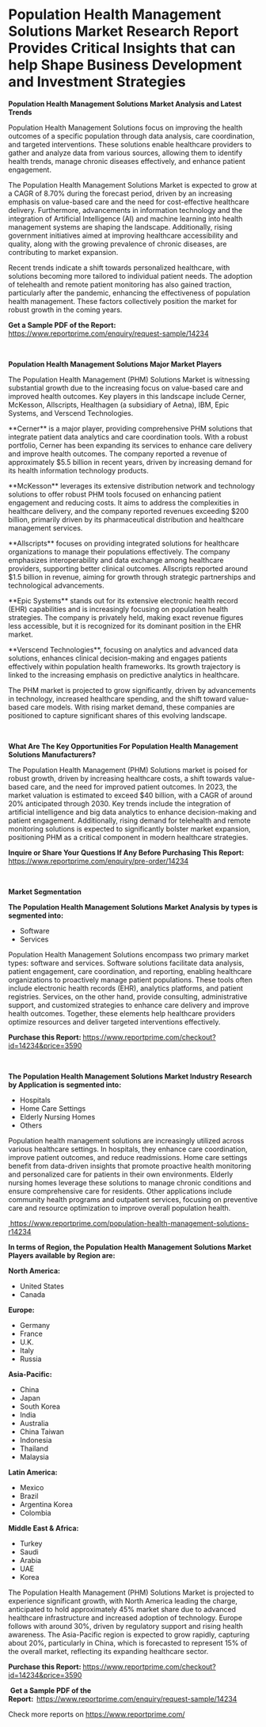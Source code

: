 <p><h1>Population Health Management Solutions Market Research Report Provides Critical Insights that can help Shape Business Development and Investment Strategies</h1></p><p><strong>Population Health Management Solutions Market Analysis and Latest Trends</strong></p>
<p><p>Population Health Management Solutions focus on improving the health outcomes of a specific population through data analysis, care coordination, and targeted interventions. These solutions enable healthcare providers to gather and analyze data from various sources, allowing them to identify health trends, manage chronic diseases effectively, and enhance patient engagement. </p><p>The Population Health Management Solutions Market is expected to grow at a CAGR of 8.70% during the forecast period, driven by an increasing emphasis on value-based care and the need for cost-effective healthcare delivery. Furthermore, advancements in information technology and the integration of Artificial Intelligence (AI) and machine learning into health management systems are shaping the landscape. Additionally, rising government initiatives aimed at improving healthcare accessibility and quality, along with the growing prevalence of chronic diseases, are contributing to market expansion. </p><p>Recent trends indicate a shift towards personalized healthcare, with solutions becoming more tailored to individual patient needs. The adoption of telehealth and remote patient monitoring has also gained traction, particularly after the pandemic, enhancing the effectiveness of population health management. These factors collectively position the market for robust growth in the coming years.</p></p>
<p><strong>Get a Sample PDF of the Report:&nbsp;</strong> <a href="https://www.reportprime.com/enquiry/request-sample/14234?utm_campaign=3523&utm_medium=2&utm_source=Github&utm_content=ia&utm_term=20032025&utm_id=population-health-management-solutions">https://www.reportprime.com/enquiry/request-sample/14234</a></p>
<p>&nbsp;</p>
<p><strong>Population Health Management Solutions Major Market Players</strong></p>
<p><p>The Population Health Management (PHM) Solutions Market is witnessing substantial growth due to the increasing focus on value-based care and improved health outcomes. Key players in this landscape include Cerner, McKesson, Allscripts, Healthagen (a subsidiary of Aetna), IBM, Epic Systems, and Verscend Technologies.</p><p>**Cerner** is a major player, providing comprehensive PHM solutions that integrate patient data analytics and care coordination tools. With a robust portfolio, Cerner has been expanding its services to enhance care delivery and improve health outcomes. The company reported a revenue of approximately $5.5 billion in recent years, driven by increasing demand for its health information technology products.</p><p>**McKesson** leverages its extensive distribution network and technology solutions to offer robust PHM tools focused on enhancing patient engagement and reducing costs. It aims to address the complexities in healthcare delivery, and the company reported revenues exceeding $200 billion, primarily driven by its pharmaceutical distribution and healthcare management services.</p><p>**Allscripts** focuses on providing integrated solutions for healthcare organizations to manage their populations effectively. The company emphasizes interoperability and data exchange among healthcare providers, supporting better clinical outcomes. Allscripts reported around $1.5 billion in revenue, aiming for growth through strategic partnerships and technological advancements.</p><p>**Epic Systems** stands out for its extensive electronic health record (EHR) capabilities and is increasingly focusing on population health strategies. The company is privately held, making exact revenue figures less accessible, but it is recognized for its dominant position in the EHR market.</p><p>**Verscend Technologies**, focusing on analytics and advanced data solutions, enhances clinical decision-making and engages patients effectively within population health frameworks. Its growth trajectory is linked to the increasing emphasis on predictive analytics in healthcare.</p><p>The PHM market is projected to grow significantly, driven by advancements in technology, increased healthcare spending, and the shift toward value-based care models. With rising market demand, these companies are positioned to capture significant shares of this evolving landscape.</p></p>
<p>&nbsp;</p>
<p><strong>What Are The Key Opportunities For Population Health Management Solutions Manufacturers?</strong></p>
<p><p>The Population Health Management (PHM) Solutions market is poised for robust growth, driven by increasing healthcare costs, a shift towards value-based care, and the need for improved patient outcomes. In 2023, the market valuation is estimated to exceed $40 billion, with a CAGR of around 20% anticipated through 2030. Key trends include the integration of artificial intelligence and big data analytics to enhance decision-making and patient engagement. Additionally, rising demand for telehealth and remote monitoring solutions is expected to significantly bolster market expansion, positioning PHM as a critical component in modern healthcare strategies.</p></p>
<p><strong>Inquire or Share Your Questions If Any Before Purchasing This Report:</strong> <a href="https://www.reportprime.com/enquiry/pre-order/14234?utm_campaign=3523&utm_medium=2&utm_source=Github&utm_content=ia&utm_term=20032025&utm_id=population-health-management-solutions">https://www.reportprime.com/enquiry/pre-order/14234</a></p>
<p>&nbsp;</p>
<p><strong>Market Segmentation</strong></p>
<p><strong>The Population Health Management Solutions Market Analysis by types is segmented into:</strong></p>
<p><ul><li>Software</li><li>Services</li></ul></p>
<p><p>Population Health Management Solutions encompass two primary market types: software and services. Software solutions facilitate data analysis, patient engagement, care coordination, and reporting, enabling healthcare organizations to proactively manage patient populations. These tools often include electronic health records (EHR), analytics platforms, and patient registries. Services, on the other hand, provide consulting, administrative support, and customized strategies to enhance care delivery and improve health outcomes. Together, these elements help healthcare providers optimize resources and deliver targeted interventions effectively.</p></p>
<p><strong>Purchase this Report:&nbsp;</strong><a href="https://www.reportprime.com/checkout?id=14234&price=3590&utm_campaign=3523&utm_medium=2&utm_source=Github&utm_content=ia&utm_term=20032025&utm_id=population-health-management-solutions">https://www.reportprime.com/checkout?id=14234&price=3590</a></p>
<p>&nbsp;</p>
<p><strong>The Population Health Management Solutions Market Industry Research by Application is segmented into:</strong></p>
<p><ul><li>Hospitals</li><li>Home Care Settings</li><li>Elderly Nursing Homes</li><li>Others</li></ul></p>
<p><p>Population health management solutions are increasingly utilized across various healthcare settings. In hospitals, they enhance care coordination, improve patient outcomes, and reduce readmissions. Home care settings benefit from data-driven insights that promote proactive health monitoring and personalized care for patients in their own environments. Elderly nursing homes leverage these solutions to manage chronic conditions and ensure comprehensive care for residents. Other applications include community health programs and outpatient services, focusing on preventive care and resource optimization to improve overall population health.</p></p>
<p><a href="https://www.reportprime.com/population-health-management-solutions-r14234?utm_campaign=3523&utm_medium=2&utm_source=Github&utm_content=ia&utm_term=20032025&utm_id=population-health-management-solutions">&nbsp;https://www.reportprime.com/population-health-management-solutions-r14234</a></p>
<p><strong>In terms of Region, the Population Health Management Solutions Market Players available by Region are:</strong></p>
<p>
    <p> <strong> North America: </strong>
        <ul>
            <li>United States</li>
            <li>Canada</li>
        </ul>
        </p> 
    <p> <strong> Europe: </strong>
        <ul>
            <li>Germany</li>
            <li>France</li>
            <li>U.K.</li>
            <li>Italy</li>
            <li>Russia</li>
        </ul>
        </p> 
    <p> <strong> Asia-Pacific: </strong>
        <ul>
            <li>China</li>
            <li>Japan</li>
            <li>South Korea</li>
            <li>India</li>
            <li>Australia</li>
            <li>China Taiwan</li>
            <li>Indonesia</li>
            <li>Thailand</li>
            <li>Malaysia</li>
        </ul>
        </p> 
    <p> <strong> Latin America: </strong>
        <ul>
            <li>Mexico</li>
            <li>Brazil</li>
            <li>Argentina Korea</li>
            <li>Colombia</li>
        </ul>
        </p> 
    <p> <strong> Middle East & Africa: </strong>
        <ul>
            <li>Turkey</li>
            <li>Saudi</li>
            <li>Arabia</li>
            <li>UAE</li>
            <li>Korea</li>
        </ul>
    </p>
    </p>
<p><p>The Population Health Management (PHM) Solutions Market is projected to experience significant growth, with North America leading the charge, anticipated to hold approximately 45% market share due to advanced healthcare infrastructure and increased adoption of technology. Europe follows with around 30%, driven by regulatory support and rising health awareness. The Asia-Pacific region is expected to grow rapidly, capturing about 20%, particularly in China, which is forecasted to represent 15% of the overall market, reflecting its expanding healthcare sector.</p></p>
<p><strong>Purchase this Report: </strong><a href="https://www.reportprime.com/checkout?id=14234&price=3590&utm_campaign=3523&utm_medium=2&utm_source=Github&utm_content=ia&utm_term=20032025&utm_id=population-health-management-solutions">https://www.reportprime.com/checkout?id=14234&price=3590</a></p>
<p>&nbsp;<strong>Get a Sample PDF of the Report:&nbsp;&nbsp;</strong><a href="https://www.reportprime.com/enquiry/request-sample/14234?utm_campaign=3523&utm_medium=2&utm_source=Github&utm_content=ia&utm_term=20032025&utm_id=population-health-management-solutions">https://www.reportprime.com/enquiry/request-sample/14234</a></p>
<p><strong></strong></p>
<p>Check more reports on <a href="https://www.reportprime.com/?utm_campaign=3523&utm_medium=2&utm_source=Github&utm_content=ia&utm_term=20032025&utm_id=population-health-management-solutions">https://www.reportprime.com/</a></p>
